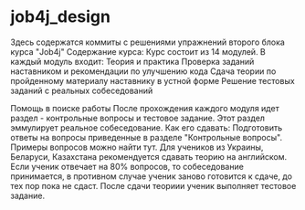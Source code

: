 # job4j_design
Здесь содержатся коммиты с решениями упражнений второго блока курса "Job4j"
Содержание курса:
Курс состоит из 14 модулей. В каждый модуль входит:
Теория и практика
Проверка заданий наставником и рекомендации по улучшению кода
Сдача теории по пройденному материалу наставнику в устной форме
Решение тестовых заданий с реальных собеседований

Помощь в поиске работы
После прохождения каждого модуля идет раздел - контрольные вопросы и тестовое задание. Этот раздел эммулирует реальное собеседование.
Как его сдавать:
Подготовить ответы на вопросы приведенные в разделе "Контрольные вопросы". Примеры вопросов можно найти тут.
Для учеников из Украины, Беларуси, Казахстана рекомендуется сдавать теорию на английском.
Если ученик отвечает на 80% вопросов, то собеседование принимается, в противном случае ученик заново готовится к сдаче, до тех пор пока не сдаст.
После сдачи теориии ученик выполняет тестовое задание.
